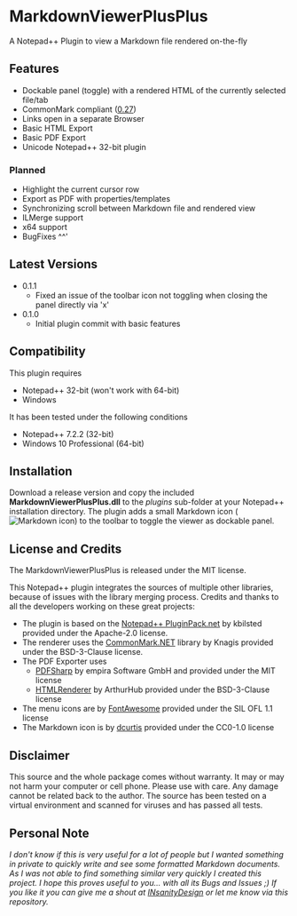 # MarkdownViewerPlusPlus
A Notepad++ Plugin to view a Markdown file rendered on-the-fly

## Features
* Dockable panel (toggle) with a rendered HTML of the currently selected file/tab
* CommonMark compliant ([0.27][4])
* Links open in a separate Browser
* Basic HTML Export
* Basic PDF Export
* Unicode Notepad++ 32-bit plugin

### Planned
* Highlight the current cursor row
* Export as PDF with properties/templates
* Synchronizing scroll between Markdown file and rendered view
* ILMerge support
* x64 support
* BugFixes ^^'

## Latest Versions
* 0.1.1
  * Fixed an issue of the toolbar icon not toggling when closing the panel directly via 'x'
* 0.1.0
  * Initial plugin commit with basic features

## Compatibility
This plugin requires 
* Notepad++ 32-bit (won't work with 64-bit)
* Windows

It has been tested under the following conditions
* Notepad++ 7.2.2 (32-bit)
* Windows 10 Professional (64-bit)

## Installation
Download a release version and copy the included **MarkdownViewerPlusPlus.dll** to the *plugins* sub-folder at your Notepad++ installation directory. The plugin adds a small Markdown icon (![Markdown icon](https://github.com/nea/MarkdownViewerPlusPlus/raw/master/MarkdownViewerPlusPlus/Resources/markdown-16x16-solid.png)) to the toolbar to toggle the viewer as dockable panel.

## License and Credits
The MarkdownViewerPlusPlus is released under the MIT license.

This Notepad++ plugin integrates the sources of multiple other libraries, because of issues with the library merging process. Credits and thanks to all the developers working on these great projects:
* The plugin is based on the [Notepad++ PluginPack.net][2] by kbilsted provided under the Apache-2.0 license.
* The renderer uses the [CommonMark.NET][3] library by Knagis provided under the BSD-3-Clause license.
* The PDF Exporter uses 
  * [PDFSharp][5] by empira Software GmbH and provided under the MIT license
  * [HTMLRenderer][6] by ArthurHub provided under the BSD-3-Clause license
* The menu icons are by [FontAwesome][7] provided under the SIL OFL 1.1 license
* The Markdown icon is by [dcurtis][8] provided under the CC0-1.0 license

## Disclaimer
This source and the whole package comes without warranty. It may or may not harm your computer or cell phone. Please use with care. Any damage cannot be related back to the author. The source has been tested on a virtual environment and scanned for viruses and has passed all tests.

## Personal Note
*I don't know if this is very useful for a lot of people but I wanted something in private to quickly write and see some formatted Markdown documents. As I was not able to find something similar very quickly I created this project. I hope this proves useful to you... with all its Bugs and Issues ;) If you like it you can give me a shout at [INsanityDesign][1] or let me know via this repository.*


  [1]: http://www.insanitydesign.com/wp/
  [2]: https://github.com/kbilsted/NotepadPlusPlusPluginPack.Net
  [3]: https://github.com/Knagis/CommonMark.NET
  [4]: http://spec.commonmark.org/
  [5]: http://www.pdfsharp.net/
  [6]: https://htmlrenderer.codeplex.com/
  [7]: http://fontawesome.io/
  [8]: https://github.com/dcurtis/markdown-mark